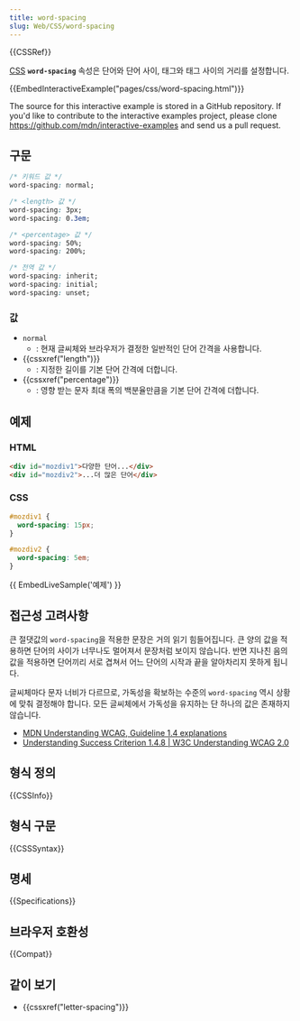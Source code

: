 ```yaml
---
title: word-spacing
slug: Web/CSS/word-spacing
---
```

{{CSSRef}}

[CSS](/ko/docs/Web/CSS) **`word-spacing`** 속성은 단어와 단어 사이, 태그와 태그 사이의 거리를 설정합니다.

{{EmbedInteractiveExample("pages/css/word-spacing.html")}}

<div class="hidden">The source for this interactive example is stored in a GitHub repository. If you'd like to contribute to the interactive examples project, please clone <a href="https://github.com/mdn/interactive-examples">https://github.com/mdn/interactive-examples</a> and send us a pull request.</div>

## 구문

```css
/* 키워드 값 */
word-spacing: normal;

/* <length> 값 */
word-spacing: 3px;
word-spacing: 0.3em;

/* <percentage> 값 */
word-spacing: 50%;
word-spacing: 200%;

/* 전역 값 */
word-spacing: inherit;
word-spacing: initial;
word-spacing: unset;
```

### 값

- `normal`
  - : 현재 글씨체와 브라우저가 결정한 일반적인 단어 간격을 사용합니다.
- {{cssxref("length")}}
  - : 지정한 길이를 기본 단어 간격에 더합니다.
- {{cssxref("percentage")}}
  - : 영향 받는 문자 최대 폭의 백분율만큼을 기본 단어 간격에 더합니다.

## 예제

### HTML

```html
<div id="mozdiv1">다양한 단어...</div>
<div id="mozdiv2">...더 많은 단어</div>
```

### CSS

```css
#mozdiv1 {
  word-spacing: 15px;
}

#mozdiv2 {
  word-spacing: 5em;
}
```

{{ EmbedLiveSample('예제') }}

## 접근성 고려사항

큰 절댓값의 `word-spacing`을 적용한 문장은 거의 읽기 힘들어집니다. 큰 양의 값을 적용하면 단어의 사이가 너무나도 멀어져서 문장처럼 보이지 않습니다. 반면 지나친 음의 값을 적용하면 단어끼리 서로 겹쳐서 어느 단어의 시작과 끝을 알아차리지 못하게 됩니다.

글씨체마다 문자 너비가 다르므로, 가독성을 확보하는 수준의 `word-spacing` 역시 상황에 맞춰 결정해야 합니다. 모든 글씨체에서 가독성을 유지하는 단 하나의 값은 존재하지 않습니다.

- [MDN Understanding WCAG, Guideline 1.4 explanations](/ko/docs/Web/Accessibility/Understanding_WCAG/Perceivable#Guideline_1.4_Make_it_easier_for_users_to_see_and_hear_content_including_separating_foreground_from_background)
- [Understanding Success Criterion 1.4.8 | W3C Understanding WCAG 2.0](https://www.w3.org/TR/UNDERSTANDING-WCAG20/visual-audio-contrast-visual-presentation.html)

## 형식 정의

{{CSSInfo}}

## 형식 구문

{{CSSSyntax}}

## 명세

{{Specifications}}

## 브라우저 호환성

{{Compat}}

## 같이 보기

- {{cssxref("letter-spacing")}}
